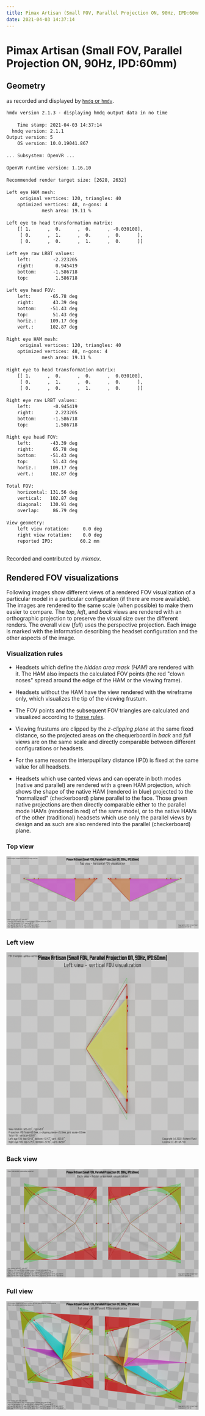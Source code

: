 ```yaml
---
title: Pimax Artisan (Small FOV, Parallel Projection ON, 90Hz, IPD:60mm)
date: 2021-04-03 14:37:14
---
```

# Pimax Artisan (Small FOV, Parallel Projection ON, 90Hz, IPD:60mm)

## Geometry

as recorded and displayed by [`hmdq` or `hmdv`](https://github.com/risa2000/hmdq).
```
hmdv version 2.1.3 - displaying hmdq output data in no time

    Time stamp: 2021-04-03 14:37:14
  hmdq version: 2.1.1
Output version: 5
    OS version: 10.0.19041.867

... Subsystem: OpenVR ...

OpenVR runtime version: 1.16.10

Recommended render target size: [2628, 2632]

Left eye HAM mesh:
     original vertices: 120, triangles: 40
    optimized vertices: 48, n-gons: 4
             mesh area: 19.11 %

Left eye to head transformation matrix:
    [[ 1.      ,  0.      ,  0.      , -0.030108],
     [ 0.      ,  1.      ,  0.      ,  0.      ],
     [ 0.      ,  0.      ,  1.      ,  0.      ]]

Left eye raw LRBT values:
    left:        -2.223205
    right:        0.945419
    bottom:      -1.586718
    top:          1.586718

Left eye head FOV:
    left:       -65.78 deg
    right:       43.39 deg
    bottom:     -51.43 deg
    top:         51.43 deg
    horiz.:     109.17 deg
    vert.:      102.87 deg

Right eye HAM mesh:
     original vertices: 120, triangles: 40
    optimized vertices: 48, n-gons: 4
             mesh area: 19.11 %

Right eye to head transformation matrix:
    [[ 1.      ,  0.      ,  0.      ,  0.030108],
     [ 0.      ,  1.      ,  0.      ,  0.      ],
     [ 0.      ,  0.      ,  1.      ,  0.      ]]

Right eye raw LRBT values:
    left:        -0.945419
    right:        2.223205
    bottom:      -1.586718
    top:          1.586718

Right eye head FOV:
    left:       -43.39 deg
    right:       65.78 deg
    bottom:     -51.43 deg
    top:         51.43 deg
    horiz.:     109.17 deg
    vert.:      102.87 deg

Total FOV:
    horizontal: 131.56 deg
    vertical:   102.87 deg
    diagonal:   130.91 deg
    overlap:     86.79 deg

View geometry:
    left view rotation:     0.0 deg
    right view rotation:    0.0 deg
    reported IPD:          60.2 mm


```
Recorded and contributed by _mkmax_.

## Rendered FOV visualizations

Following images show different views of a rendered FOV visualization of a
particular model in a particular configuration (if there are more available).
The images are rendered to the same scale (when possible) to make them easier
to compare. The _top_, _left_, and _back_ views are rendered with an
orthographic projection to preserve the visual size over the different renders.
The overall view (_full_) uses the perspective projection. Each image is marked
with the information describing the headset configuration and the other aspects
of the image.

### Visualization rules

* Headsets which define the _hidden area mask (HAM)_ are rendered with it. The
  HAM also impacts the calculated FOV points (the red "clown noses" spread
  around the edge of the HAM or the viewing frame).

* Headsets without the HAM have the view rendered with the wireframe only, which
  visualizes the tip of the viewing frustum.

* The FOV points and the subsequent FOV triangles are calculated and visualized
  according to [these
  rules](https://risa2000.github.io/vrdocs/docs/hmd_fov_calculation).

* Viewing frustums are clipped by the _z-clipping plane_ at the same fixed
  distance, so the projected areas on the chequerboard in _back_ and _full_
  views are on the same scale and directly comparable between different
  configurations or headsets.

* For the same reason the interpupillary distance (IPD) is fixed at the same
  value for all headsets.

* Headsets which use canted views and can operate in both modes (native and
  parallel) are rendered with a green HAM projection, which shows the shape of
  the native HAM (rendered in blue) projected to the "normalized"
  (checkerboard) plane parallel to the face. Those green native projections are
  then directly comparable either to the parallel mode HAMs (rendered in red)
  of the same model, or to the native HAMs of the other (traditional) headsets
  which use only the parallel views by design and as such are also rendered
  into the parallel (checkerboard) plane.

### Top view
[![Pimax Artisan (Small FOV, Parallel Projection ON, 90Hz, IPD:60mm) - top view](../images/PimaxArtisan_Small_PP_R90_I60_top.dmx.png)](../images/PimaxArtisan_Small_PP_R90_I60_top.dmx.png)

### Left view
[![Pimax Artisan (Small FOV, Parallel Projection ON, 90Hz, IPD:60mm) - left view](../images/PimaxArtisan_Small_PP_R90_I60_left.dmx.png)](../images/PimaxArtisan_Small_PP_R90_I60_left.dmx.png)

### Back view
[![Pimax Artisan (Small FOV, Parallel Projection ON, 90Hz, IPD:60mm) - back view](../images/PimaxArtisan_Small_PP_R90_I60_back.dmx.png)](../images/PimaxArtisan_Small_PP_R90_I60_back.dmx.png)

### Full view
[![Pimax Artisan (Small FOV, Parallel Projection ON, 90Hz, IPD:60mm) - full view](../images/PimaxArtisan_Small_PP_R90_I60_over.dmx.png)](../images/PimaxArtisan_Small_PP_R90_I60_over.dmx.png)

